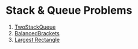 
# Stack & Queue Problems 
1. [TwoStackQueue](https://www.hackerrank.com/challenges/ctci-queue-using-two-stacks/problem?h_r=profile)
2. [BalancedBrackets](https://www.hackerrank.com/challenges/balanced-brackets/problem?isFullScreen=true&h_l=interview&playlist_slugs%5B%5D=interview-preparation-kit&playlist_slugs%5B%5D=stacks-queues)  
3. [Largest Rectangle](https://www.hackerrank.com/challenges/largest-rectangle/problem?isFullScreen=true&h_l=interview&playlist_slugs%5B%5D=interview-preparation-kit&playlist_slugs%5B%5D=stacks-queues)